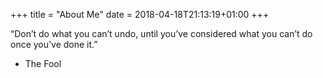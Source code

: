 +++
title = "About Me"
date = 2018-04-18T21:13:19+01:00
+++

“Don’t do what you can’t undo, until you’ve considered what you can’t do once you’ve done it.”
 - The Fool
